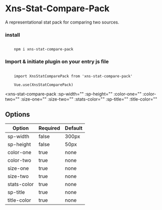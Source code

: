 # Xns-Stat-Compare-Pack

A representational stat pack for comparing two sources.

### install
<code>
    npm i xns-stat-compare-pack
</code>

### Import & initiate plugin on your entry js file
<code>
    import XnsStatComparePack from 'xns-stat-compare-pack'
</code>
<code>
    Vue.use(XnsStatComparePack)
</code>

<xns-stat-compare-pack
    :sp-width=""
    :sp-height=""
    :color-one=""
    :color-two=""
    :size-one=""
    :size-two=""
    :stats-color=""
    :sp-title=""
    :title-color=""
></xns-stat-compare-pack>

## Options

<table>
    <tr>
        <th>Option</th>
        <th>Required</th>
        <th>Default</th>
    </tr>
    <tbody>
        <tr>
            <td>sp-width</td>
            <td>false</td>
            <td>300px</td>
        </tr>
        <tr>
            <td>sp-height</td>
            <td>false</td>
            <td>50px</td>
        </tr>
        <tr>
            <td>color-one</td>
            <td>true</td>
            <td>none</td>
        </tr>
        <tr>
            <td>color-two</td>
            <td>true</td>
            <td>none</td>
        </tr>
        <tr>
            <td>size-one</td>
            <td>true</td>
            <td>none</td>
        </tr>
        <tr>
            <td>size-two</td>
            <td>true</td>
            <td>none</td>
        </tr>
        <tr>
            <td>stats-color</td>
            <td>true</td>
            <td>none</td>
        </tr>
        <tr>
            <td>sp-title</td>
            <td>true</td>
            <td>none</td>
        </tr>
        <tr>
            <td>title-color</td>
            <td>true</td>
            <td>none</td>
        </tr>
    </tbody>
</table>

